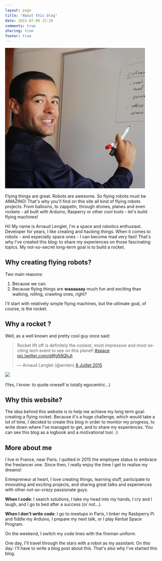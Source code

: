 ```yaml
---
layout: page
title: "About this blog"
date: 2015-07-08 22:28
comments: true
sharing: true
footer: true
---
```


<img class="about-profile-image" alt="Arnaud Lenglet" src="/images/Arnaud Lenglet GitHub.jpeg">

Flying things are great. Robots are awesome. So flying robots must be AMAZING! That's why you'll find on this site all kind of flying robots projects. From balloons, to zappelin, through drones, planes and even rockets - all built with Arduino, Rasperry or other cool tools - let's build flying machines!

Hi! My name is Arnaud Lenglet, I'm a space and robotics enthusiast. Developer for years, I like creating and hacking things. When it comes to robots - and especially space ones - I can become mad very fast! That's why I've created this blog: to share my experiences on those fascinating topics. My not-so-secret long-term goal is to build a rocket.


## Why creating flying robots?

Two main reasons:

1. Because we can.
2. Because flying things are **waaaaaay** much fun and exciting than walking, rolling, crawling ones, right?

I'll start with relatively simple flying machines, but the ultimate goal, of course, is the rocket.


## Why a rocket ?

Well, as a well known and pretty cool guy once said:

<div class="twitter-card-container">
  <blockquote class="twitter-tweet" lang="fr"><p lang="en" dir="ltr">Rocket lift off is definitely the coolest, most impressive and most exciting tech event to see on this planet! <a href="https://twitter.com/hashtag/space?src=hash">#space</a> <a href="http://t.co/q9fg58QhJt">pic.twitter.com/q9fg58QhJt</a></p>&mdash; Arnaud Lenglet (@arnlen) <a href="https://twitter.com/arnlen/status/618882520679997445">8 Juillet 2015</a></blockquote>
  <script async src="//platform.twitter.com/widgets.js" charset="utf-8"></script>

  <img src="/images/meme/true_story.png">
</div>

(Yes, I know: to quote oneself is totally egocentric...)


## Why this website?

 The idea behind this website is to help me achieve my long term goal: creating a flying rocket. Because it's a huge challenge, which would take a lot of time, I decided to create this blog in order to monitor my progress, to write down where I've managed to get, and to share my experiences.
You can see this blog as a logbook and a motivational tool. :)


## More about me

I live in France, near Paris. I quitted in 2015 the employee status to embrace the freelancer one.
Since then, I really enjoy the time I get to realise my dreams!

Entrepreneur at heart, I love creating things, learning stuff, participate to innovating and exciting projects, and sharing great talks and experiences with other *not-so-crazy* passionate guys.

**When I code**: I search solutions, I take my head into my hands, I cry and I laugh, and I go to bed after a success (or not...).

**When I don't write code**: I go to meetups in Paris, I tinker my Rasbperry Pi and fiddle my Arduino, I prepare my next talk, or I play Kerbal Space Program.

On the weekend, I switch my code lines with the fireman uniform.

One day, I'll travel through the stars with a robot as my assistant. On this day: I'll have to write a blog post about this.
That's also why I've started this blog.